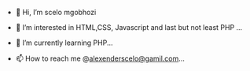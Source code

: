 - 👋 Hi, I’m  scelo mgobhozi
- 👀 I’m interested in HTML,CSS, Javascript and last but not least PHP ...
- 🌱 I’m currently learning PHP...

- 📫 How to reach me  @alexenderscelo@gamil.com...

<!---
scelomgobhozi/scelomgobhozi is a ✨ special ✨ repository because its `README.md` (this file) appears on your GitHub profile.
You can click the Preview link to take a look at your changes.
--->
